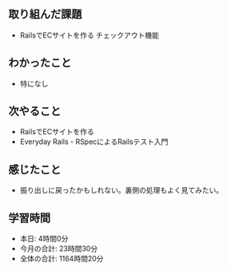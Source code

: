 ## 取り組んだ課題
- RailsでECサイトを作る チェックアウト機能
## わかったこと
- 特になし
## 次やること
- RailsでECサイトを作る
- Everyday Rails - RSpecによるRailsテスト入門
## 感じたこと
- 振り出しに戻ったかもしれない。裏側の処理もよく見てみたい。
## 学習時間
- 本日: 4時間0分
- 今月の合計: 23時間30分
- 全体の合計: 1164時間20分
